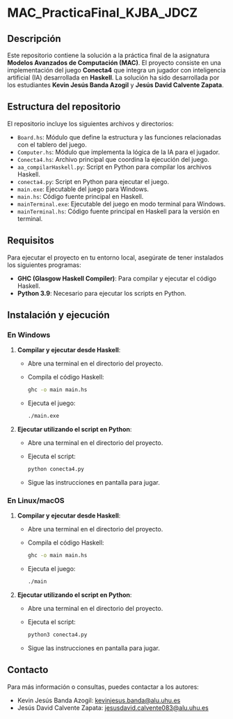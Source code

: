 # MAC_PracticaFinal_KJBA_JDCZ

## Descripción

Este repositorio contiene la solución a la práctica final de la asignatura **Modelos Avanzados de Computación (MAC)**. El proyecto consiste en una implementación del juego **Conecta4** que integra un jugador con inteligencia artificial (IA) desarrollada en **Haskell**. La solución ha sido desarrollada por los estudiantes **Kevin Jesús Banda Azogil** y **Jesús David Calvente Zapata**.

## Estructura del repositorio

El repositorio incluye los siguientes archivos y directorios:

- `Board.hs`: Módulo que define la estructura y las funciones relacionadas con el tablero del juego.
- `Computer.hs`: Módulo que implementa la lógica de la IA para el jugador.
- `Conecta4.hs`: Archivo principal que coordina la ejecución del juego.
- `aa_compilarHaskell.py`: Script en Python para compilar los archivos Haskell.
- `conecta4.py`: Script en Python para ejecutar el juego.
- `main.exe`: Ejecutable del juego para Windows.
- `main.hs`: Código fuente principal en Haskell.
- `mainTerminal.exe`: Ejecutable del juego en modo terminal para Windows.
- `mainTerminal.hs`: Código fuente principal en Haskell para la versión en terminal.

## Requisitos

Para ejecutar el proyecto en tu entorno local, asegúrate de tener instalados los siguientes programas:

- **GHC (Glasgow Haskell Compiler)**: Para compilar y ejecutar el código Haskell.
- **Python 3.9**: Necesario para ejecutar los scripts en Python.

## Instalación y ejecución

### En Windows

1. **Compilar y ejecutar desde Haskell**:

   - Abre una terminal en el directorio del proyecto.
   - Compila el código Haskell:

     ```bash
     ghc -o main main.hs
     ```

   - Ejecuta el juego:

     ```bash
     ./main.exe
     ```

2. **Ejecutar utilizando el script en Python**:

   - Abre una terminal en el directorio del proyecto.
   - Ejecuta el script:

     ```bash
     python conecta4.py
     ```

   - Sigue las instrucciones en pantalla para jugar.

### En Linux/macOS

1. **Compilar y ejecutar desde Haskell**:

   - Abre una terminal en el directorio del proyecto.
   - Compila el código Haskell:

     ```bash
     ghc -o main main.hs
     ```

   - Ejecuta el juego:

     ```bash
     ./main
     ```

2. **Ejecutar utilizando el script en Python**:

   - Abre una terminal en el directorio del proyecto.
   - Ejecuta el script:

     ```bash
     python3 conecta4.py
     ```

   - Sigue las instrucciones en pantalla para jugar.


## Contacto

Para más información o consultas, puedes contactar a los autores:

- Kevin Jesús Banda Azogil: kevinjesus.banda@alu.uhu.es
- Jesús David Calvente Zapata: jesusdavid.calvente083@alu.uhu.es
